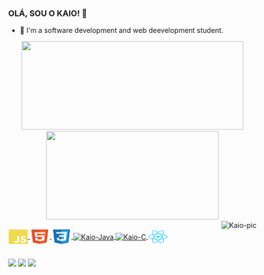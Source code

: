 ### OLÁ, SOU O KAIO! 👋

- 🔭 I'm a software development and web deevelopment student.

<div align="center">
  <a href="https://github.com/brener-kaio">
  <img height="180em" width="450" src="https://github-readme-stats.vercel.app/api?username=brener-kaio&show_icons=true&theme=dark&include_all_commits=true&count_private=true"/> <img height="180em" width="350" src="https://github-readme-stats.vercel.app/api/top-langs/?username=brener-kaio&layout=compact&langs_count=7&theme=dark"/>
</div>
  <div>
      <img align="right" alt="Kaio-pic" height="200"  src="https://cdn.discordapp.com/attachments/923388646084722709/923388704746274826/1111946.jpg">
  </div>
<div style="display: inline_block"><br>
  <img align="center" alt="Kaio-Js" height="30" width="40" src="https://raw.githubusercontent.com/devicons/devicon/master/icons/javascript/javascript-plain.svg">
  <img align="center" alt="Kaio-HTML" height="30" width="40" src="https://raw.githubusercontent.com/devicons/devicon/master/icons/html5/html5-original.svg">
  <img align="center" alt="Kaio-CSS" height="30" width="40" src="https://raw.githubusercontent.com/devicons/devicon/master/icons/css3/css3-original.svg">
  <img align="center" alt="Kaio-Java" height="30" width="40" src="https://cdn.jsdelivr.net/gh/devicons/devicon/icons/java/java-original.svg" />  
  <img align="center" alt="Kaio-C" height="30" width="40" src="https://cdn.jsdelivr.net/gh/devicons/devicon/icons/c/c-original.svg" />
  <img align="center" alt="Kaio-React" height="30" width="40" src="https://raw.githubusercontent.com/devicons/devicon/master/icons/react/react-original.svg">
</div>
  
  ##
 
<div> 
  <a href="https://www.instagram.com/k.brener_/" target="_blank"><img src="https://img.shields.io/badge/-Instagram-%23E4405F?style=for-the-badge&logo=instagram&logoColor=white" target="_blank"></a>
  <a href = "mailto:kbrener.sousa@gmail.com"><img src="https://img.shields.io/badge/-Gmail-%23333?style=for-the-badge&logo=gmail&logoColor=white" target="_blank"></a>
  <a href="https://www.linkedin.com/in/kaio-brener-b4301925/" target="_blank"><img src="https://img.shields.io/badge/-LinkedIn-%230077B5?style=for-the-badge&logo=linkedin&logoColor=white" target="_blank"></a> 
</div>






